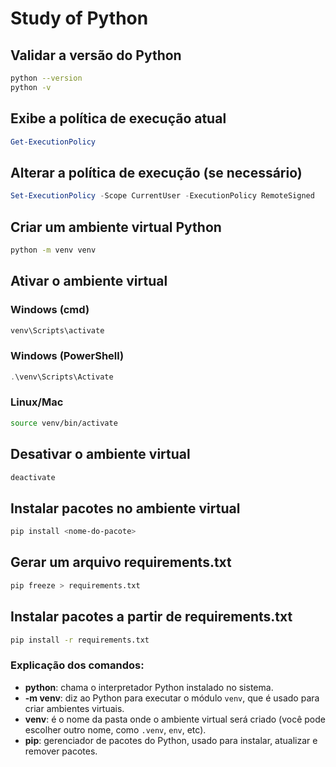 # Study of Python

## Validar a versão do Python
```bash
python --version
python -v
```

## Exibe a política de execução atual
```powershell
Get-ExecutionPolicy
```

## Alterar a política de execução (se necessário)
```powershell
Set-ExecutionPolicy -Scope CurrentUser -ExecutionPolicy RemoteSigned
```

## Criar um ambiente virtual Python
```bash
python -m venv venv
```

## Ativar o ambiente virtual
### Windows (cmd)
```cmd
venv\Scripts\activate
```

### Windows (PowerShell)
```powershell
.\venv\Scripts\Activate
```

### Linux/Mac
```bash
source venv/bin/activate
```

## Desativar o ambiente virtual
```bash
deactivate
```

## Instalar pacotes no ambiente virtual
```bash
pip install <nome-do-pacote>
```

## Gerar um arquivo requirements.txt
```bash
pip freeze > requirements.txt
```

## Instalar pacotes a partir de requirements.txt
```bash
pip install -r requirements.txt
```

### Explicação dos comandos:
- **python**: chama o interpretador Python instalado no sistema.
- **-m venv**: diz ao Python para executar o módulo `venv`, que é usado para criar ambientes virtuais.
- **venv**: é o nome da pasta onde o ambiente virtual será criado (você pode escolher outro nome, como `.venv`, `env`, etc).
- **pip**: gerenciador de pacotes do Python, usado para instalar, atualizar e remover pacotes.
